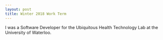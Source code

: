 ```yaml
---
layout: post
title: Winter 2018 Work Term
---
```


I was a Software Developer for the Ubiquitous Health Technology Lab at the University of Waterloo.